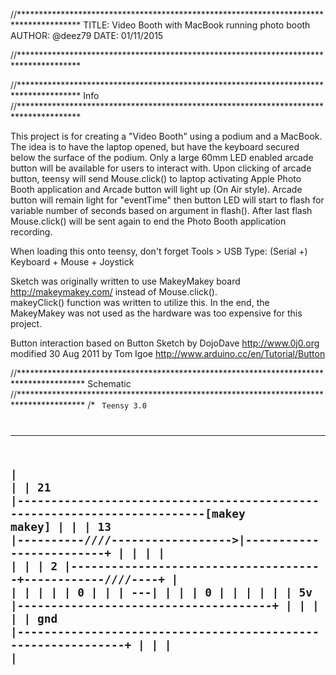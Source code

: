 //**************************************************************************************
  TITLE:   Video Booth with MacBook running photo booth
  AUTHOR:  @deez79
  DATE:    01/11/2015

//**************************************************************************************



//**************************************************************************************
 Info
//**************************************************************************************

  This project is for creating a "Video Booth" using a podium and a MacBook.
  The idea is to have the laptop opened, but have the keyboard secured below the surface of the podium.
  Only a large 60mm LED enabled arcade button will be available for users to interact with.
  Upon clicking of arcade button, teensy will send Mouse.click() to laptop activating Apple Photo Booth application 
    and Arcade button will light up (On Air style).
  Arcade button will remain light for "eventTime" then button LED will start to flash for variable number of seconds
    based on argument in flash().
  After last flash Mouse.click() will be sent again to end the Photo Booth application recording.
  
  When loading this onto teensy, don't forget Tools > USB Type: (Serial +) Keyboard + Mouse + Joystick
  
  Sketch was originally written to use MakeyMakey board http://makeymakey.com/ instead of Mouse.click().  
  makeyClick() function was written to utilize this.
  In the end, the MakeyMakey was not used as the hardware was too expensive for this project.

  
  Button interaction based on Button Sketch
     by DojoDave <http://www.0j0.org>
     modified 30 Aug 2011
     by Tom Igoe
     http://www.arduino.cc/en/Tutorial/Button
 
 
//***************************************************************************************
 Schematic
//***************************************************************************************
/*
<code>
Teensy 3.0
____________
|          |
|     21   |--------------------------------------------------------------------------[makey makey]
|          |
|     13   |----------/\/\/\/------------------>|-------------------------+
|          |                                                              |
|          |                                                              |
|     2    |--------------------------------------+------------/\/\/\/----+
|          |                                      |                       |
|          |                                      0                       |
|          |                                     ---|                     |
|          |                                      0                       |
|          |                                      |                       |
|     5v   |--------------------------------------+                       |
|          |                                                              |
|     gnd  |--------------------------------------------------------------+
|          |
|          |
------------

</code>
